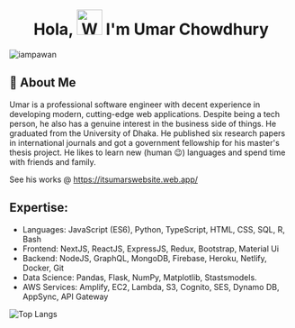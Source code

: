 <h1 align="center"> Hola, <img src="https://raw.githubusercontent.com/nixin72/nixin72/master/wave.gif" 
         alt="Waving hand animated gif"
         height="45"
         width="45" /> I'm Umar Chowdhury</h1>

<p align="left"> <img src="https://komarev.com/ghpvc/?username=umarfchy&label=Views&color=blue&style=plastic&style=for-the-badge" alt="iampawan" /> </p>


## 🚀 About Me

Umar is a professional software engineer with decent experience in developing modern, cutting-edge web applications. Despite being a tech person, he also has a genuine interest in the business side of things. He graduated from the University of Dhaka. He published six research papers in international journals and got a government fellowship for his master's thesis project. He likes to learn new (human 😉) languages and spend time with friends and family.

See his works @ https://itsumarswebsite.web.app/


## Expertise: 
- Languages:  JavaScript (ES6), Python, TypeScript, HTML, CSS, SQL, R, Bash
- Frontend: NextJS, ReactJS, ExpressJS, Redux, Bootstrap, Material Ui
- Backend: NodeJS, GraphQL, MongoDB, Firebase, Heroku, Netlify, Docker, Git 
- Data Science: Pandas, Flask, NumPy, Matplotlib, Stastsmodels.
- AWS Services: Amplify, EC2, Lambda, S3, Cognito, SES, Dynamo DB, AppSync, API Gateway

![Top Langs](https://github-readme-stats.vercel.app/api/top-langs/?username=umarfchy&layout=compact)


<!--
**umarfchy/umarfchy** is a ✨ _special_ ✨ repository because its `README.md` (this file) appears on your GitHub profile.

Here are some ideas to get you started:

- 🔭 I’m currently working on ...
- 🌱 I’m currently learning ...
- 👯 I’m looking to collaborate on ...
- 🤔 I’m looking for help with ...
- 💬 Ask me about ...
- 📫 How to reach me: ...
- 😄 Pronouns: ...
- ⚡ Fun fact: ...
-->
